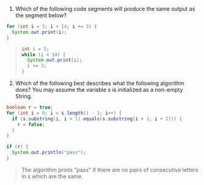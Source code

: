 1. Which of the following code segments will produce the same output as the segment below?

```java
for (int i = 5; i < 14; i += 3) {
  System.out.print(i);
}
```

> ```java
> int i = 5;
> while (i < 14) {
>   System.out.print(i);
>   i += 3;
> }
> ```

2. Which of the following best describes what the following algorithm does? You may assume the variable s is initialized as a non-empty String.

```java
boolean r = true;
for (int i = 0; i < s.length() - 1; i++) {
  if (s.substring(i, i + 1).equals(s.substring(i + 1, i + 2))) {
    r = false;
  }
}

if (r) {
  System.out.println("pass");
}
```

> The algorithm prints "pass" if there are no pairs of consecutive letters in s which are the same.

